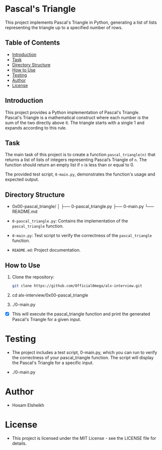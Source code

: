 # Pascal's Triangle

This project implements Pascal's Triangle in Python, generating a list of lists representing the triangle up to a specified number of rows.

## Table of Contents

- [Introduction](#introduction)
- [Task](#task)
- [Directory Structure](#directory-structure)
- [How to Use](#how-to-use)
- [Testing](#testing)
- [Author](#author)
- [License](#license)

## Introduction

This project provides a Python implementation of Pascal's Triangle. Pascal's Triangle is a mathematical construct where each number is the sum of the two directly above it. The triangle starts with a single 1 and expands according to this rule.

## Task

The main task of this project is to create a function `pascal_triangle(n)` that returns a list of lists of integers representing Pascal’s Triangle of `n`. The function should return an empty list if `n` is less than or equal to 0.

The provided test script, `0-main.py`, demonstrates the function's usage and expected output.

## Directory Structure

- 0x00-pascal_triangle/
│
├── 0-pascal_triangle.py
├── 0-main.py
└── README.md

- `0-pascal_triangle.py`: Contains the implementation of the `pascal_triangle` function.
- `0-main.py`: Test script to verify the correctness of the `pascal_triangle` function.
- `README.md`: Project documentation.

## How to Use

1. Clone the repository:

   ```bash
   git clone https://github.com/Official0mega/alx-interview.git
   ```

2. cd alx-interview/0x00-pascal_triangle

3. ./0-main.py

- [x] This will execute the pascal_triangle function and print the generated Pascal's Triangle for a given input.

# Testing

- The project includes a test script, 0-main.py, which you can run to verify the correctness of your pascal_triangle function. The script will display the Pascal's Triangle for a specific input.

- ./0-main.py

# Author

- Hosam Elsheikh

# License

- This project is licensed under the MIT License - see the LICENSE file for details.
